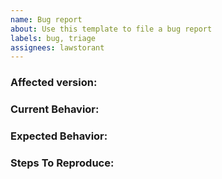 ```yaml
---
name: Bug report
about: Use this template to file a bug report
labels: bug, triage
assignees: lawstorant
---
```

<!--
Note: Please search to see if an issue already exists for the bug you encountered.
-->
### Affected version:
<!-- Example: v1.17.3 -->
<!-- Example: v1.20.0-flatpak -->


### Current Behavior:
<!-- A description of what you're experiencing. -->


### Expected Behavior:
<!-- A description of what you expected to happen. -->


### Steps To Reproduce:
<!--
Example:
1. Open Boxflat
2. Select Pedals page
3. Select Brake tab
4. Scroll down
5. Click on calibration button
...
-->
